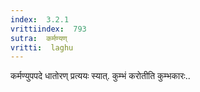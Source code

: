 ```yaml
---
index:  3.2.1
vrittiindex:  793
sutra:  कर्मण्यण्
vritti:  laghu 
---
```


कर्मण्युपपदे धातोरण् प्रत्ययः स्यात्. कुम्भं करोतीति कुम्भकारः..

